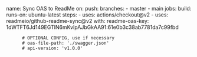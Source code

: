 name: Sync OAS to ReadMe
on:
  push:
    branches:
      - master
      - main
jobs:
  build:
    runs-on: ubuntu-latest
    steps:
      - uses: actions/checkout@v2
      - uses: readmeio/github-readme-sync@v2
        with:
          readme-oas-key: 1dWTFT6Jd149EGTlN6mKvlpAJbGkAA91:61e0b3c38ab7781da7c99fbd
           
          # OPTIONAL CONFIG, use if necessary
          # oas-file-path: './swagger.json'
          # api-version: 'v1.0.0'
